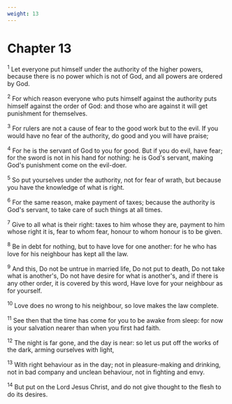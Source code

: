 ```yaml
---
weight: 13
---
```


# Chapter 13

<sup>1</sup> Let everyone put himself under the authority of the higher powers, because there is no power which is not of God, and all powers are ordered by God. 

<sup>2</sup> For which reason everyone who puts himself against the authority puts himself against the order of God: and those who are against it will get punishment for themselves. 

<sup>3</sup> For rulers are not a cause of fear to the good work but to the evil. If you would have no fear of the authority, do good and you will have praise; 

<sup>4</sup> For he is the servant of God to you for good. But if you do evil, have fear; for the sword is not in his hand for nothing: he is God's servant, making God's punishment come on the evil-doer. 

<sup>5</sup> So put yourselves under the authority, not for fear of wrath, but because you have the knowledge of what is right. 

<sup>6</sup> For the same reason, make payment of taxes; because the authority is God's servant, to take care of such things at all times. 

<sup>7</sup> Give to all what is their right: taxes to him whose they are, payment to him whose right it is, fear to whom fear, honour to whom honour is to be given. 

<sup>8</sup> Be in debt for nothing, but to have love for one another: for he who has love for his neighbour has kept all the law. 

<sup>9</sup> And this, Do not be untrue in married life, Do not put to death, Do not take what is another's, Do not have desire for what is another's, and if there is any other order, it is covered by this word, Have love for your neighbour as for yourself. 

<sup>10</sup> Love does no wrong to his neighbour, so love makes the law complete. 

<sup>11</sup> See then that the time has come for you to be awake from sleep: for now is your salvation nearer than when you first had faith. 

<sup>12</sup> The night is far gone, and the day is near: so let us put off the works of the dark, arming ourselves with light, 

<sup>13</sup> With right behaviour as in the day; not in pleasure-making and drinking, not in bad company and unclean behaviour, not in fighting and envy. 

<sup>14</sup> But put on the Lord Jesus Christ, and do not give thought to the flesh to do its desires. 


